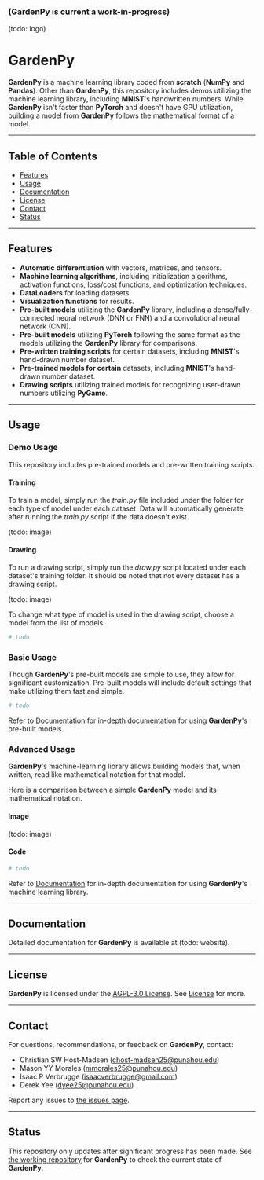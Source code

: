 ### (GardenPy is current a work-in-progress)

(todo: logo)

# GardenPy #

**GardenPy** is a machine learning library coded from **scratch** (**NumPy** and **Pandas**).
Other than **GardenPy**, this repository includes demos utilizing the machine learning library, including **MNIST**'s handwritten numbers.
While **GardenPy** isn't faster than **PyTorch** and doesn't have GPU utilization, building a model from **GardenPy** follows the mathematical format of a model.

----

## Table of Contents
- [Features](#features)
- [Usage](#usage)
- [Documentation](#documentation)
- [License](#license)
- [Contact](#contact)
- [Status](#status)

----

## Features
- **Automatic differentiation** with vectors, matrices, and tensors.
- **Machine learning algorithms**, including initialization algorithms, activation functions, loss/cost functions, and optimization techniques.
- **DataLoaders** for loading datasets.
- **Visualization functions** for results.
- **Pre-built models** utilizing the **GardenPy** library, including a dense/fully-connected neural network (DNN or FNN) and a convolutional neural network (CNN).
- **Pre-built models** utilizing **PyTorch** following the same format as the models utilizing the **GardenPy** library for comparisons.
- **Pre-written training scripts** for certain datasets, including **MNIST**'s hand-drawn number dataset.
- **Pre-trained models for certain** datasets, including **MNIST**'s hand-drawn number dataset.
- **Drawing scripts** utilizing trained models for recognizing user-drawn numbers utilizing **PyGame**.

----

## Usage

### Demo Usage
This repository includes pre-trained models and pre-written training scripts.

#### Training
To train a model, simply run the *train.py* file included under the folder for each type of model under each dataset.
Data will automatically generate after running the *train.py* script if the data doesn't exist.

(todo: image)

#### Drawing

To run a drawing script, simply run the *draw.py* script located under each dataset's training folder.
It should be noted that not every dataset has a drawing script.

(todo: image)

To change what type of model is used in the drawing script, choose a model from the list of models.
```python
# todo
```

### Basic Usage
Though **GardenPy**'s pre-built models are simple to use, they allow for significant customization.
Pre-built models will include default settings that make utilizing them fast and simple.

```python
# todo
```

Refer to [Documentation](#documentation) for in-depth documentation for using **GardenPy**'s pre-built models.

### Advanced Usage
**GardenPy**'s machine-learning library allows building models that, when written, read like mathematical notation for that model.

Here is a comparison between a simple **GardenPy** model and its mathematical notation.

#### Image
(todo: image)
#### Code
```python
# todo
```
Refer to [Documentation](#documentation) for in-depth documentation for using **GardenPy**'s machine learning library.

----

## Documentation
Detailed documentation for **GardenPy** is available at (todo: website).

----

## License
**GardenPy** is licensed under the [AGPL-3.0 License](https://www.gnu.org/licenses/agpl-3.0.en.html). See [License](`LICENSE`) for more.

----

## Contact
For questions, recommendations, or feedback on **GardenPy**, contact:
- Christian SW Host-Madsen (chost-madsen25@punahou.edu)
- Mason YY Morales (mmorales25@punahou.edu)
- Isaac P Verbrugge (isaacverbrugge@gmail.com)
- Derek Yee (dyee25@punahou.edu)

Report any issues to [the issues page](https://github.com/personontheinternet1234/NeuralNet/issues).

----

## Status
This repository only updates after significant progress has been made.
See [the working repository](https://github.com/personontheinternet1234/NeuralNet) for **GardenPy** to check the current state of **GardenPy**.
